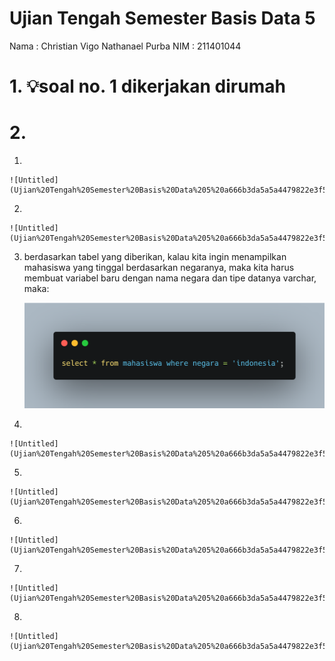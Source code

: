 # Ujian Tengah Semester Basis Data 5

Nama : Christian Vigo Nathanael Purba
NIM : 211401044

# 1. 💡soal no. 1 dikerjakan dirumah

# 2.

1. 
    
    ![Untitled](Ujian%20Tengah%20Semester%20Basis%20Data%205%20a666b3da5a5a4479822e3f57aa4d97a5/Untitled.png)
    
2. 
    
    ![Untitled](Ujian%20Tengah%20Semester%20Basis%20Data%205%20a666b3da5a5a4479822e3f57aa4d97a5/Untitled%201.png)
    
3. berdasarkan tabel yang diberikan, kalau kita ingin menampilkan mahasiswa yang tinggal berdasarkan negaranya, maka kita harus membuat variabel baru dengan nama negara dan tipe datanya varchar, maka:
    
    ![Untitled](Ujian%20Tengah%20Semester%20Basis%20Data%205%20a666b3da5a5a4479822e3f57aa4d97a5/Untitled%202.png)
    
4. 
    
    ![Untitled](Ujian%20Tengah%20Semester%20Basis%20Data%205%20a666b3da5a5a4479822e3f57aa4d97a5/Untitled%203.png)
    
5. 
    
    ![Untitled](Ujian%20Tengah%20Semester%20Basis%20Data%205%20a666b3da5a5a4479822e3f57aa4d97a5/Untitled%204.png)
    
6. 
    
    ![Untitled](Ujian%20Tengah%20Semester%20Basis%20Data%205%20a666b3da5a5a4479822e3f57aa4d97a5/Untitled%205.png)
    
7. 
    
    ![Untitled](Ujian%20Tengah%20Semester%20Basis%20Data%205%20a666b3da5a5a4479822e3f57aa4d97a5/Untitled%206.png)
    
8. 
    
    ![Untitled](Ujian%20Tengah%20Semester%20Basis%20Data%205%20a666b3da5a5a4479822e3f57aa4d97a5/Untitled%207.png)